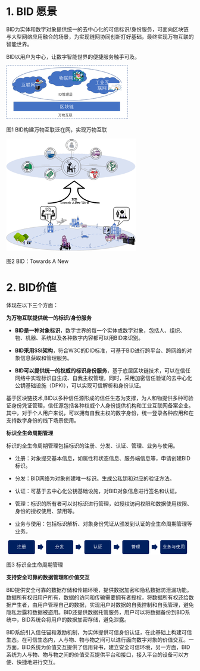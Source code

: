 # 1. BID 愿景
BID为实体和数字对象提供统一的去中心化的可信标识/身份服务，可面向区块链与大型网络应用融合的场景，为实现链网协同创新打好基础，最终实现万物互联的智能世界。

BID以用户为中心，让数字智能世界的便捷服务触手可及。

![Screenshot](../image/1576738723776.png)

图1  BID构建万物互联泛在网，实现万物互联

![1576739048368](../image/1576739048368.png)

图2 BID：Towards A New 

# 2. BID价值
体现在以下三个方面：

 **为万物互联提供统一的标识/身份服务**

* **BID是一种对象标识**，数字世界的每一个实体或数字对象，包括人、组织、物、机器、系统以及各种数字内容都可以用BID来识别。

* **BID采用SSI架构**，符合W3C的DID标准，可基于BID进行跨平台、跨网络的对象信息获取和管理服务。

* **BID可以提供统一的权威的标识身份服务**，基于底层区块链技术，可以在信任网络中实现标识自生成、自我主权管理，同时，采用加密信任验证的去中心化公钥基础设施（DPKI），可以实现可信解析和身份认证。

基于区块链技术,BID以多种信任源形成的信任生态为支撑，为人和物提供多种可验证身份凭证管理，信任源包括各种权威个人身份提供机构和工业互联网备案企业。其中，对于个人用户来说，可以拥有自我主权的数字身份，统一登录各种应用和在支持数字身份的线下场景使用。

 **标识全生命周期管理**

标识的全生命周期管理包括标识的注册、分发、认证、管理、业务与使用。

* 注册：对象提交基本信息，如属性和状态信息、服务端信息等，申请创建BID标识。

* 分发：BID网络为对象创建唯一标识。生成公私钥和对应的验证方法。

* 认证：可基于去中心化公钥基础设施，对BID对象信息进行签名和认证。

* 管理：标识的所有者可以对标识进行管理，如授权访问权限和数据使用权限、身份的授权使用、禁用等。

* 业务与使用：包括标识解析、对象身份凭证从颁发到认证的全生命周期管理等业务。

​                  ![1576739421649](../image/1576739421649.png)                                  

   图3  标识全生命周期管理

**支持安全可靠的数据管理和价值交互**

BID提供安全可靠的数据存储和传输环境，提供数据加密和隐私数据防泄漏功能。数据所有权归用户所有，数据的访问和传输需要拥有者授权，将数据所有权还给数据产生者，由用户管理自己的数据，实现用户对数据的自我控制和自我管理，避免隐私泄露和数据被盗用。BID还提供数据托管服务，用户可以将数据备份到BID系统中，BID系统会将用户的数据加密存储，避免泄露。

BID系统引入信任锚和激励机制，为实体提供可信身份认证，在此基础上构建可信生态。在可信生态内，人与物、物与物之间可以进行面向数字对象的价值交互。一方面，BID系统为价值交互提供了信用背书，建立安全可信环境，另一方面，BID系统为人与物、物与物之间的价值交互提供平台和接口，接入平台的设备可以方便、快捷地进行交互。